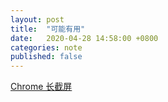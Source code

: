 ```yaml
---
layout: post
title:  "可能有用"
date:   2020-04-28 14:58:00 +0800
categories: note
published: false
---
```


[Chrome 长截屏](https://meta.appinn.net/t/chrome-edge/15680)